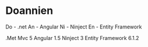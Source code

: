 # Doannien

Do - .net
An - Angular
Ni - Ninject
En - Entity Framework

.Met Mvc 5 
Angular 1.5
Ninject 3
Entity Framework 6.1.2
